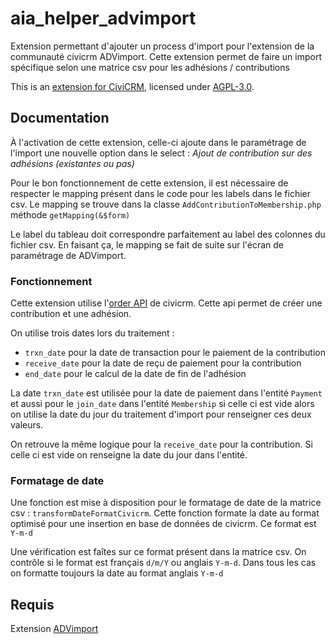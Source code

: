 # aia_helper_advimport
Extension permettant d'ajouter un process d'import pour l'extension de la communauté civicrm ADVimport. Cette extension permet de faire un import spécifique selon une matrice csv pour les adhésions / contributions

This is an [extension for CiviCRM](https://docs.civicrm.org/sysadmin/en/latest/customize/extensions/), licensed under [AGPL-3.0](LICENSE.txt).

## Documentation

À l'activation de cette extension, celle-ci ajoute dans le paramétrage de l'import une nouvelle option dans le select : _Ajout de contribution sur des adhésions (existantes ou pas)_

Pour le bon fonctionnement de cette extension, il est nécessaire de respecter le mapping présent dans le code pour les labels dans le fichier csv. Le mapping se trouve dans la classe `AddContributionToMembership.php` méthode `getMapping(&$form)`

Le label du tableau doit correspondre parfaitement au label des colonnes du fichier csv. En faisant ça, le mapping se fait de suite sur l'écran de paramétrage de ADVimport.

### Fonctionnement

Cette extension utilise l'[order API](https://docs.civicrm.org/dev/en/latest/financial/orderAPI/) de civicrm. Cette api permet de créer une contribution et une adhésion.

On utilise trois dates lors du traitement : 

- `trxn_date` pour la date de transaction pour le paiement de la contribution
- `receive_date` pour la date de reçu de paiement pour la contribution
- `end_date` pour le calcul de la date de fin de l'adhésion

La date `trxn_date` est utilisée pour la date de paiement dans l'entité `Payment` et aussi pour le `join_date` dans l'entité `Membership`
si celle ci est vide alors on utilise la date du jour du traitement d'import pour renseigner ces deux valeurs.

On retrouve la même logique pour la `receive_date` pour la contribution. Si celle ci est vide on renseigne la date du jour dans l'entité.

### Formatage de date

Une fonction est mise à disposition pour le formatage de date de la matrice csv : `transformDateFormatCivicrm`. Cette fonction formate la date au format optimisé pour une insertion en base de données de civicrm. Ce format est `Y-m-d`

Une vérification est faîtes sur ce format présent dans la matrice csv. On contrôle si le format est français `d/m/Y` ou anglais `Y-m-d`. Dans tous les cas on formatte toujours la date au format anglais `Y-m-d`

## Requis

Extension [ADVimport](https://lab.civicrm.org/extensions/advimport)

